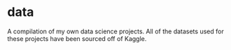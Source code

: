 # data
A compilation of my own data science projects. All of the datasets used for these projects have been sourced off of Kaggle.
